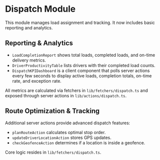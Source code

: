 # Dispatch Module

This module manages load assignment and tracking. It now includes basic reporting
and analytics.

## Reporting & Analytics

- `LoadCompletionReport` shows total loads, completed loads, and on-time delivery
  metrics.
- `DriverProductivityTable` lists drivers with their completed load counts.
- `DispatchKPIDashboard` is a client component that polls server actions every
  few seconds to display active loads, completion totals, on-time rate, and
  exception rate.

All metrics are calculated via fetchers in `lib/fetchers/dispatch.ts` and exposed
through server actions in `lib/actions/dispatch.ts`.

## Route Optimization & Tracking

Additional server actions provide advanced dispatch features:

- `planRouteAction` calculates optimal stop order.
- `updateDriverLocationAction` stores GPS updates.
- `checkGeofenceAction` determines if a location is inside a geofence.

Core logic resides in `lib/fetchers/dispatch.ts`.
